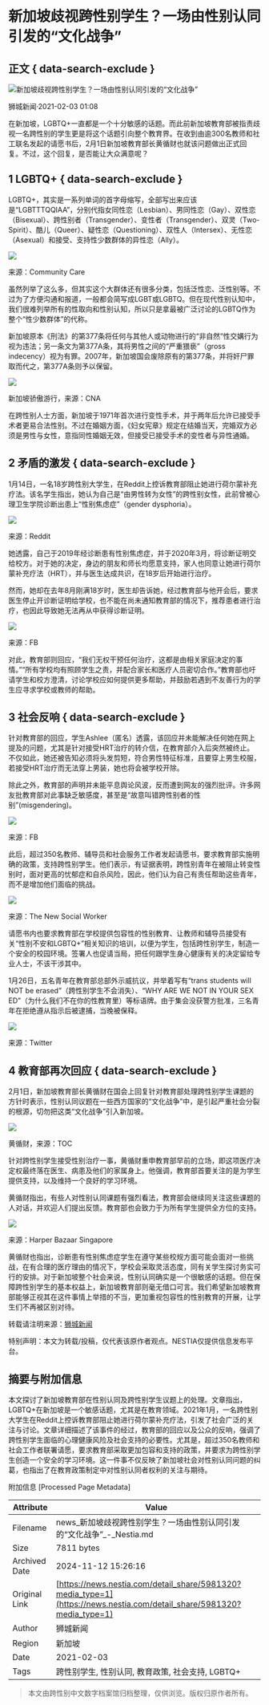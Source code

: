 # 新加坡歧视跨性别学生？一场由性别认同引发的“文化战争”

## 正文 { data-search-exclude }


![新加坡歧视跨性别学生？一场由性别认同引发的“文化战争”](https://nestia-food-obs-ap-southeast-3.nestia.com/202102/03/ff2ce065d941f17a37732c056a2e63c6.jpg)

狮城新闻·2021-02-03 01:08

在新加坡，LGBTQ+一直都是一个十分敏感的话题。而此前新加坡教育部被指责歧视一名跨性别的学生更是将这个话题引向整个教育界。在收到由逾300名教师和社工联名发起的请愿书后，2月1日新加坡教育部长黄循财也就该问题做出正式回复。不过，这个回复，是否能让大众满意呢？

## 1 LGBTQ+ { data-search-exclude }

LGBTQ+，其实是一系列单词的首字母缩写，全部写出来应该是“LGBTTTQQIAA”，分别代指女同性恋（Lesbian）、男同性恋（Gay）、双性恋（Bisexual）、跨性别者（Transgender）、变性者（Transgender）、双灵（Two-Spirit）、酷儿（Queer）、疑性恋（Questioning）、双性人（Intersex）、无性恋（Asexual）和接受、支持性少数群体的异性恋（Ally）。

![](https://nestia-food.obs.ap-southeast-3.myhuaweicloud.com/202102/03/92bce21eef8fc29c9900c2f6686acc3c.jpg)

来源：Community Care

虽然列举了这么多，但其实这个大群体还有很多分类，包括泛性恋、泛性别等。不过为了方便沟通和报道，一般都会简写成LGBT或LGBTQ。但在现代性别认知中，我们很难列举所有的性取向和性别认知，所以只是拿最被广泛讨论的LGBTQ作为整个“性少数群体”的代称。

新加坡原本《刑法》的第377条将任何与其他人或动物进行的“非自然”性交媾行为视为违法；另一条文为第377A条，其将男性之间的“严重猥亵”（gross indecency）视为有罪。2007年，新加坡国会废除原有的第377条，并将奸尸罪取而代之，第377A条则予以保留。

![](https://nestia-food.obs.ap-southeast-3.myhuaweicloud.com/202102/03/cb179a5cf4db92075269ad9a092bcf87.jpg)

新加坡骄傲游行，来源：CNA

在跨性别人士方面，新加坡于1971年首次进行变性手术，并于两年后允许已接受手术者更易合法性别。不过在婚姻方面，《妇女宪章》规定在结婚当天，完婚双方必须是男性与女性，意指同性婚姻无效，但接受已接受手术的变性者与异性通婚。

## 2 矛盾的激发 { data-search-exclude }

1月14日，一名18岁跨性别大学生，在Reddit上控诉教育部阻止她进行荷尔蒙补充疗法。该名学生指出，她认为自己是“由男性转为女性”的跨性别女性，此前曾被心理卫生学院诊断出患上“性别焦虑症”（gender dysphoria）。

![](https://nestia-food.obs.ap-southeast-3.myhuaweicloud.com/202102/03/4a348459617d605d8fa2242e1efa3d56.jpg)

来源：Reddit

她透露，自己于2019年经诊断患有性别焦虑症，并于2020年3月，将诊断证明交给校方。对于她的决定，身边的朋友和师长均愿意支持，家人也同意让她进行荷尔蒙补充疗法（HRT），并与医生达成共识，在18岁后开始进行治疗。

然而，她却在去年8月刚满18岁时，医生却告诉她，经过教育部与他开会后，要求医生停止开诊断证明给学校，也不能在尚未通知教育部的情况下，推荐患者进行治疗，也因此导致她无法再从中获得诊断证明。

![](https://nestia-food.obs.ap-southeast-3.myhuaweicloud.com/202102/03/a69968f87a71d1f34d1eaf24b3fa84b2.jpg)

来源：FB

对此，教育部则回应，“我们无权干预任何治疗，这都是由相关家庭决定的事情。”“所有学校均有照顾学生之责，并配合家长和医疗人员密切合作。”教育部也吁请学生和校方澄清，讨论学校应如何提供更多帮助，并鼓励若遇到不友善行为的学生应寻求学校或教师的帮助。

## 3 社会反响 { data-search-exclude }

针对教育部的回应，学生Ashlee（匿名）透露，该回应并未能解决任何她在网上提及的问题，尤其是针对接受HRT治疗的转介信，在教育部介入后突然被终止。不仅如此，她还被告知必须将头发剪短，符合男性特征标准，且要穿上男生校服，若接受HRT治疗而无法穿上男装，她也将会被学校开除。

除此之外，教育部的声明并未能平息舆论风波，反而遭到网友的强烈批评。许多网友批教育部对此事缺乏敏感度，甚至是“故意叫错跨性别者的性别”(misgendering)。

![](https://nestia-food.obs.ap-southeast-3.myhuaweicloud.com/202102/03/38e4be71cabac642296bd91484040938.jpg)

来源：FB

此后，超过350名教师、辅导员和社会服务工作者发起请愿书，要求教育部实施明确的政策，支持跨性别学生。他们表示，有证据表明，跨性别青年在被阻止转变性别时，面对更高的忧郁症和自杀风险，因此，他们认为自己有责任帮助这些青年，而不是增加他们面临的挑战。

![](https://nestia-food.obs.ap-southeast-3.myhuaweicloud.com/202102/03/1095af9a20f8536ec366bf7900e246af.jpg)

来源：The New Social Worker

请愿书内也要求教育部在学校提供包容性的性别教育、让教师和辅导员接受有关“性别不安和LGBTQ+”相关知识的培训，以便为学生，包括跨性别学生，制造一个安全的校园环境。签署人也促请当局，把任何跟学生身心健康有关的决定留给专业人士，不该干涉其中。

1月26日，五名青年在教育部总部外示威抗议，并举着写有“trans students will NOT be erased”（跨性别学生不会消失）、“WHY ARE WE NOT IN YOUR SEX ED”（为什么我们不在你的性教育里）等标语牌。由于集会没获警方批准，三名青年在拒绝遵从指示后被逮捕，当晚被保释。

![](https://nestia-food.obs.ap-southeast-3.myhuaweicloud.com/202102/03/664b04e36f932cf211ced456da9c05c5.jpg)

来源：Twitter

## 4 教育部再次回应 { data-search-exclude }

2月1日，新加坡教育部长黄循财在国会上回复针对教育部处理跨性别学生课题的方针时表示，性别认同议题在一些西方国家的“文化战争”中，是引起严重社会分裂的根源，切勿把这类“文化战争”引入新加坡。

![](https://nestia-food.obs.ap-southeast-3.myhuaweicloud.com/202102/03/c0ce44ed0c0d450c12d1a2b552fce469.jpg)

黄循财，来源：TOC

针对跨性别学生接受性别治疗一事，黄循财重申教育部早前的立场，即这项医疗决定权最终落在医生、病患及他们的家属身上。他强调，教育部首要关注的是为学生提供支持，以及维持一个良好的学习环境。

黄循财指出，有些人对性别认同课题有强烈看法，教育部会继续同关注这些课题的人对话，并欢迎人们提出反馈。教育部也会致力于为所有学生提供全方位的支持。

![](https://nestia-food.obs.ap-southeast-3.myhuaweicloud.com/202102/03/9d2fd279c7a7321812b341ef809f11d5.jpg)

来源：Harper Bazaar Singapore

黄循财也指出，诊断患有性别焦虑症学生在遵守某些校规方面可能会面对一些挑战，在有合理的医疗理由的情况下，学校会采取灵活态度，同有关学生探讨务实可行的安排。对于新加坡整个社会来说，性别认同确实是一个很敏感的话题。但在保障跨性别学生的基本权益上，新加坡教育部则毫无借口可言。我们希望新加坡教育部能够正视其在这件事情上举措的不当，更加重视包容性的性别教育的开展，让学生们不再被区别对待。

转载请注明来源：[狮城新闻](https://www.shicheng.news/show/935568)

特别声明：本文为转载/投稿，仅代表该原作者观点。NESTIA仅提供信息发布平台。

## 摘要与附加信息

<!-- tcd_abstract -->
本文探讨了新加坡教育部在性别认同及跨性别学生议题上的处理。文章指出，LGBTQ+在新加坡是一个敏感话题，尤其是在教育领域。2021年1月，一名跨性别大学生在Reddit上控诉教育部阻止她进行荷尔蒙补充疗法，引发了社会广泛的关注与讨论。文章详细描述了该事件的经过，教育部的回应以及公众的反响，强调了跨性别学生面临的心理健康风险及社会支持的必要性。尤其是，超过350名教师和社会工作者联署请愿，要求教育部采取更加包容和支持的政策，并要求为跨性别学生创造一个安全的学习环境。这一件事不仅反映了新加坡社会对性别认同问题的纠葛，也指出了在教育政策制定中对性别认同者权利的关注与期待。
<!-- tcd_abstract_end -->

附加信息 [Processed Page Metadata]

| Attribute       | Value                                  |
|-----------------|----------------------------------------|
| Filename        | news_新加坡歧视跨性别学生？一场由性别认同引发的“文化战争”_-_Nestia.md                             |
| Size            | 7811 bytes                           |
| Archived Date   | 2024-11-12 15:26:16                             |
| Original Link   | [https://news.nestia.com/detail_share/5981320?media_type=1](https://news.nestia.com/detail_share/5981320?media_type=1)                       |
| Author          | 狮城新闻                               |
| Region          | 新加坡                               |
| Date            | 2021-02-03                                 |
| Tags            | 跨性别学生, 性别认同, 教育政策, 社会支持, LGBTQ+                                 |
>
> 本文由跨性别中文数字档案馆归档整理，仅供浏览。版权归原作者所有。
>